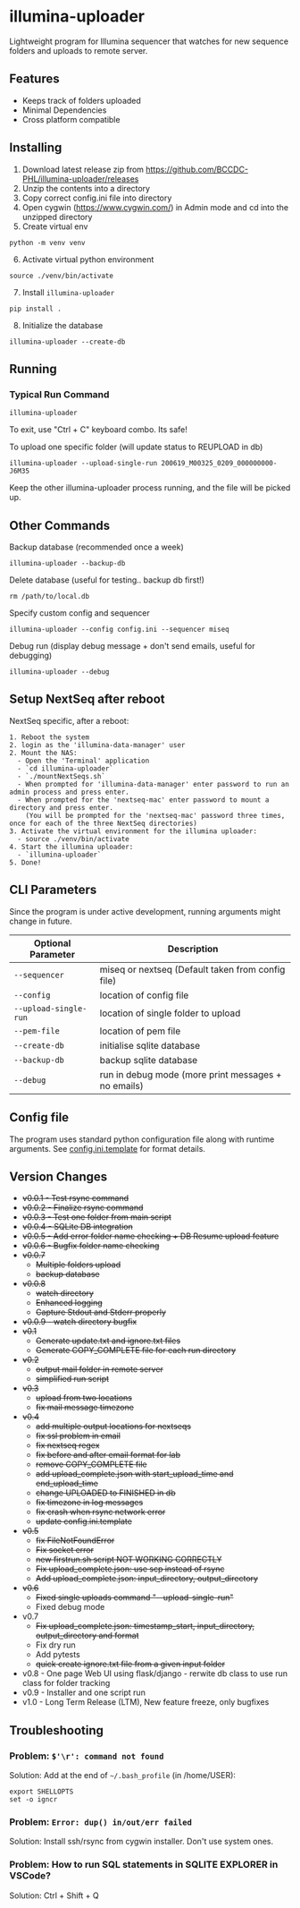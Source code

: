 # illumina-uploader
Lightweight program for Illumina sequencer that watches for new sequence folders and uploads to remote server.

## Features
- Keeps track of folders uploaded
- Minimal Dependencies
- Cross platform compatible

## Installing
1. Download latest release zip from https://github.com/BCCDC-PHL/illumina-uploader/releases
2. Unzip the contents into a directory
3. Copy correct config.ini file into directory
4. Open cygwin (https://www.cygwin.com/) in Admin mode and cd into the unzipped directory
5. Create virtual env
```
python -m venv venv
```
6. Activate virtual python environment
```
source ./venv/bin/activate
```
7. Install `illumina-uploader`
```
pip install .
```
8. Initialize the database
```
illumina-uploader --create-db
```

## Running

### Typical Run Command
```
illumina-uploader
```

To exit, use "Ctrl + C" keyboard combo. Its safe!

To upload one specific folder (will update status to REUPLOAD in db)
```
illumina-uploader --upload-single-run 200619_M00325_0209_000000000-J6M35
```

Keep the other illumina-uploader process running, and the file will be picked up.

## Other Commands

Backup database (recommended once a week)
```
illumina-uploader --backup-db
```

Delete database (useful for testing.. backup db first!)
```
rm /path/to/local.db
```

Specify custom config and sequencer
```
illumina-uploader --config config.ini --sequencer miseq
```

Debug run (display debug message + don't send emails, useful for debugging)
```
illumina-uploader --debug
```

## Setup NextSeq after reboot

NextSeq specific, after a reboot:
```
1. Reboot the system
2. login as the 'illumina-data-manager' user
2. Mount the NAS:
  - Open the 'Terminal' application
  - `cd illumina-uploader`
  - `./mountNextSeqs.sh`
  - When prompted for 'illumina-data-manager' enter password to run an admin process and press enter.
  - When prompted for the 'nextseq-mac' enter password to mount a directory and press enter.
    (You will be prompted for the 'nextseq-mac' password three times, once for each of the three NextSeq directories)
3. Activate the virtual environment for the illumina uploader:
  - source ./venv/bin/activate
4. Start the illumina uploader:
  - `illumina-uploader`
5. Done!
```

## CLI Parameters
Since the program is under active development, running arguments might change in future.

| Optional Parameter   | Description |
| -------------------- | ----------- |
| `--sequencer`        | miseq or nextseq (Default taken from config file) |
| `--config`           | location of config file |
| `--upload-single-run`| location of single folder to upload |
| `--pem-file`         | location of pem file |
| `--create-db`        | initialise sqlite database |
| `--backup-db`        | backup sqlite database |
| `--debug  `          | run in debug mode (more print messages + no emails) |

## Config file
The program uses standard python configuration file along with runtime arguments. 
See [config.ini.template](config.ini.template) for format details.

## Version Changes
- ~~v0.0.1 - Test rsync command~~
- ~~v0.0.2 - Finalize rsync command~~
- ~~v0.0.3 - Test one folder from main script~~
- ~~v0.0.4 - SQLite DB integration~~
- ~~v0.0.5 - Add error folder name checking + DB Resume upload feature~~
- ~~v0.0.6 - Bugfix folder name checking~~
- ~~v0.0.7~~
    - ~~Multiple folders upload~~
    - ~~backup database~~
- ~~v0.0.8~~
    - ~~watch directory~~
    - ~~Enhanced logging~~
    - ~~Capture Stdout and Stderr properly~~
- ~~v0.0.9 - watch directory bugfix~~
- ~~v0.1~~
     - ~~Generate update.txt and ignore.txt files~~
     - ~~Generate COPY_COMPLETE file for each run directory~~
- ~~v0.2~~
     - ~~output mail folder in remote server~~
     - ~~simplified run script~~
- ~~v0.3~~
     - ~~upload from two locations~~
     - ~~fix mail message timezone~~
- ~~v0.4~~
     - ~~add multiple output locations for nextseqs~~
     - ~~fix ssl problem in email~~
     - ~~fix nextseq regex~~
     - ~~fix before and after email format for lab~~
     - ~~remove COPY_COMPLETE file~~
     - ~~add upload_complete.json with start_upload_time and end_upload_time~~
     - ~~change UPLOADED to FINISHED in db~~
     - ~~fix timezone in log messages~~
     - ~~fix crash when rsync network error~~
     - ~~update config.ini.template~~
- ~~v0.5~~
    - ~~fix FileNotFoundError~~
    - ~~Fix socket error~~
    - ~~new firstrun.sh script NOT WORKING CORRECTLY~~
    - ~~Fix upload_complete.json: use scp instead of rsync~~
    - ~~Add upload_complete.json: input_directory, output_directory~~
- ~~v0.6~~
    - ~~Fixed single uploads command "--upload-single-run"~~
    - Fixed debug mode
- v0.7
    - ~~Fix upload_complete.json: timestamp_start, input_directory, output_directory and format~~
    - Fix dry run
    - Add pytests
    - ~~quick create ignore.txt file from a given input folder~~
- v0.8   - One page Web UI using flask/django
         - rerwite db class to use run class for folder tracking
- v0.9   - Installer and one script run
- v1.0   - Long Term Release (LTM), New feature freeze, only bugfixes

## Troubleshooting
### Problem: `$'\r': command not found`
Solution: Add at the end of `~/.bash_profile` (in /home/USER):
```
export SHELLOPTS
set -o igncr
```

### Problem: `Error: dup() in/out/err failed`
Solution: Install ssh/rsync from cygwin installer. Don't use system ones.

### Problem: How to run SQL statements in SQLITE EXPLORER in VSCode?
Solution: Ctrl + Shift + Q
